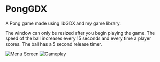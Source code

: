 # PongGDX
A Pong game made using libGDX and my game library.

The window can only be resized after you begin playing the game. The speed of the ball increases every 15 seconds and every time a player scores. The ball has a 5 second release timer.

![Menu Screen](http://i.grab.la/0c50b-33540575-5aaa-41d5-9f7b-c2060f534e7e.png)
![Gameplay](http://i.grab.la/0c50b-07f53395-7d66-4577-a2f1-caef8ee933d4.png)
